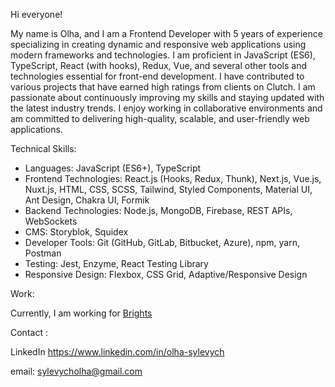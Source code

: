 Hi everyone!

My name is Olha, and I am a Frontend Developer with 5 years of experience specializing in creating dynamic and responsive web applications using modern frameworks and technologies.
I am proficient in JavaScript (ES6), TypeScript, React (with hooks), Redux, Vue, and several other tools and technologies essential for front-end development. I have contributed to various projects that have earned high ratings from clients on Clutch.
I am passionate about continuously improving my skills and staying updated with the latest industry trends. I enjoy working in collaborative environments and am committed to delivering high-quality, scalable, and user-friendly web applications.

Technical Skills:
* Languages: JavaScript (ES6+), TypeScript
* Frontend Technologies: React.js (Hooks, Redux, Thunk), Next.js, Vue.js, Nuxt.js, HTML, CSS, SCSS, Tailwind, Styled Components, Material UI, Ant Design, Chakra UI, Formik
* Backend Technologies: Node.js, MongoDB, Firebase, REST APIs, WebSockets
* CMS: Storyblok, Squidex
* Developer Tools: Git (GitHub, GitLab, Bitbucket, Azure), npm, yarn, Postman
* Testing: Jest, Enzyme, React Testing Library
* Responsive Design: Flexbox, CSS Grid, Adaptive/Responsive Design

Work:

Currently, I am working for [Brights](https://brights.io)

Contact :

LinkedIn https://www.linkedin.com/in/olha-sylevych

email: sylevycholha@gmail.com
